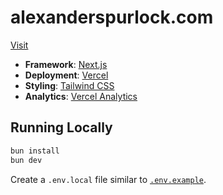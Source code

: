 # alexanderspurlock.com

[Visit](https://www.alexanderspurlock.com)

- **Framework**: [Next.js](https://nextjs.org/)
- **Deployment**: [Vercel](https://vercel.com)
- **Styling**: [Tailwind CSS](https://tailwindcss.com)
- **Analytics**: [Vercel Analytics](https://vercel.com/analytics)

## Running Locally

```bash
bun install
bun dev
```

Create a `.env.local` file similar to [`.env.example`](https://github.com/leerob/leerob.io/blob/main/.env.example).
